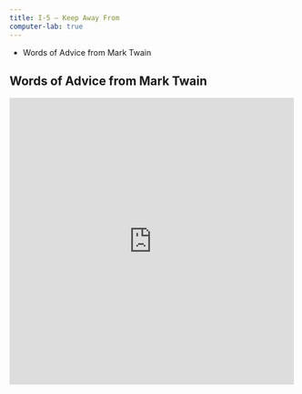 ```yaml
---
title: I-5 — Keep Away From
computer-lab: true
---
```


- Words of Advice from Mark Twain

## Words of Advice from Mark Twain

<iframe src="https://www.facebook.com/plugins/post.php?href=https%3A%2F%2Fwww.facebook.com%2Fpermalink.php%3Fstory_fbid%3D1925801414319501%26id%3D1913407308892245&width=500" width="500" height="503" style="border:none;overflow:hidden" scrolling="no" frameborder="0" allowTransparency="true"></iframe>

